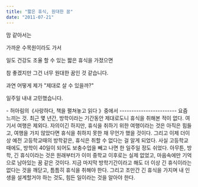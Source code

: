 ```yaml
---
title: "짧은 휴식, 원대한 꿈"
date: "2011-07-21"
---
```


맘 같아서는

가까운 수목원이라도 가서

일도 건강도 조율 할 수 있는 짧은 휴식을 가졌으면

참 좋겠지만 그건 너무 원대한 꿈인 것 같습니다.

과연 어떻게 제가 "제대로 살 수 있을까?"

일주일 내내 고민했습니다.

\- 허아림의《사랑하다, 책을 펼쳐놓고 읽다 》중에서 ------------------------ 요즘 느끼는 것. 최근 몇 년간, 방학이라는 기간동안 제대로도니 휴식을 취해본 적이 없다. 여기서 여행은 제외다. 자의이긴 하지만, 휴식을 취하기 위한 여행이라는 것은 아직은 힘들고, 여행을 가지 않았다면 휴식을 취하지 못한 채 무언가 했을 것이다. 그리고 이제 더이상 예전 고등학교때의 방학같은, 휴식은 취할 수 없다는 걸 알게 되었다. 사실 고등학교 때에도, 방학이 40일이 되어도 보충수업을 빼고 나면 한 일주일 정도 쉬었다. 아무튼, 방학, 긴 휴식이라는 것은 원래부터가 이미 중학교 이후로는 실제 없었고, 마음속에만 기억으로 남아있는 꿈 같은 것이다. 지금 마지막 방학기간이라고 해도 더 이상 긴 휴식이라는 없다는 것을 깨닫고, 틈틈히 휴식을 취해야 한다. 그리고 조만간 긴 휴식을 가지며 내 인생을 설계할거야 하는 것도, 힘든 일이라는 것을 알아야 한다.
